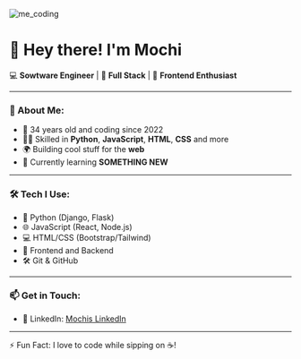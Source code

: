![me_coding](https://github.com/user-attachments/assets/43948b37-5b0d-4762-953d-ccfbb18c46d0)


# 👋 Hey there! I'm Mochi

💻 **Sowtware Engineer** | 🔧 **Full Stack** | 🎨 **Frontend Enthusiast**

---

### 🚀 About Me:
- 🎂 34 years old and coding since 2022
- 👨‍💻 Skilled in **Python**, **JavaScript**, **HTML**, **CSS** and more
- 🌍 Building cool stuff for the **web**
- 🌱 Currently learning **SOMETHING NEW**

---

### 🛠 Tech I Use:
- 🐍 Python (Django, Flask)
- 🌐 JavaScript (React, Node.js)
- 💻 HTML/CSS (Bootstrap/Tailwind)
- 🎨 Frontend and Backend
- 🛠 Git & GitHub

---

### 📫 Get in Touch:
- 💼 LinkedIn: [Mochis LinkedIn](https://www.linkedin.com/in/maciej-nogaj-06539527b/)

---

⚡ Fun Fact: I love to code while sipping on ☕!

